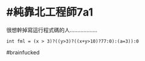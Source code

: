 # #純靠北工程師7a1


很想幹掉寫這行程式碼的人&hellip;&hellip;&hellip;&hellip;&hellip;&hellip;


```
int fml = (x > 3)?((y>3)?((x+y>10)?77:0):(a=3)):0
```


#brainfucked
